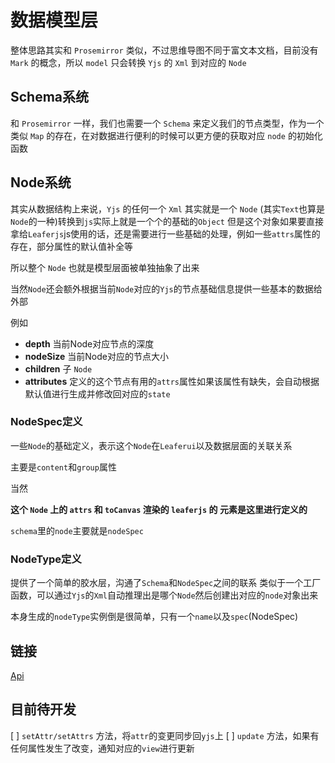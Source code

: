 # 数据模型层

整体思路其实和 `Prosemirror` 类似，不过思维导图不同于富文本文档，目前没有 `Mark` 的概念，所以 `model` 只会转换 `Yjs` 的 `Xml` 到对应的 `Node`

## Schema系统

和 `Prosemirror` 一样，我们也需要一个 `Schema` 来定义我们的节点类型，作为一个类似 `Map` 的存在，在对数据进行便利的时候可以更方便的获取对应 `node` 的初始化函数

## Node系统

其实从数据结构上来说，`Yjs` 的任何一个 `Xml` 其实就是一个 `Node` (其实`Text`也算是`Node`的一种)转换到`js`实际上就是一个个的基础的`Object` 但是这个对象如果要直接拿给`Leaferjs`js使用的话，还是需要进行一些基础的处理，例如一些`attrs`属性的存在，部分属性的默认值补全等

所以整个 `Node` 也就是模型层面被单独抽象了出来

当然`Node`还会额外根据当前`Node`对应的`Yjs`的节点基础信息提供一些基本的数据给外部

例如

- **depth** 当前Node对应节点的深度
- **nodeSize** 当前Node对应的节点大小
- **children** 子 `Node`
- **attributes** 定义的这个节点有用的`attrs`属性如果该属性有缺失，会自动根据默认值进行生成并修改回对应的`state`

### NodeSpec定义

一些`Node`的基础定义，表示这个`Node`在`Leaferui`以及数据层面的关联关系

主要是`content`和`group`属性

当然

**这个 `Node` 上的 `attrs` 和 `toCanvas` 渲染的 `leaferjs` 的 元素是这里进行定义的**

`schema`里的`node`主要就是`nodeSpec`

### NodeType定义

提供了一个简单的胶水层，沟通了`Schema`和`NodeSpec`之间的联系
类似于一个工厂函数，可以通过`Yjs`的`Xml`自动推理出是哪个`Node`然后创建出对应的`node`对象出来

本身生成的`nodeType`实例倒是很简单，只有一个`name`以及`spec`(NodeSpec)

## 链接

[Api](/ref/@ymindmap-model.html)

## 目前待开发

[ ] `setAttr/setAttrs` 方法，将`attr`的变更同步回`yjs`上
[ ] `update` 方法，如果有任何属性发生了改变，通知对应的`view`进行更新
